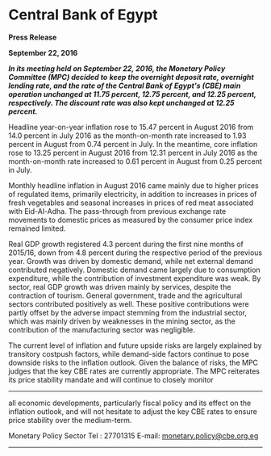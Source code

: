 # Central Bank of Egypt

**Press Release**

**September 22, 2016**

**_In its meeting held on September 22, 2016, the Monetary Policy Committee (MPC) decided to_**
**_keep the overnight deposit rate, overnight lending rate, and the rate of the Central Bank of_**
**_Egypt's (CBE) main operation unchanged at 11.75 percent, 12.75 percent, and 12.25 percent,_**
**_respectively. The discount rate was also kept unchanged at 12.25 percent._**

Headline year-on-year inflation rose to 15.47 percent in August 2016 from 14.0 percent in July
2016 as the month-on-month rate increased to 1.93 percent in August from 0.74 percent in
July. In the meantime, core inflation rose to 13.25 percent in August 2016 from 12.31 percent in
July 2016 as the month-on-month rate increased to 0.61 percent in August from 0.25 percent in
July.

Monthly headline inflation in August 2016 came mainly due to higher prices of regulated items,
primarily electricity, in addition to increases in prices of fresh vegetables and seasonal increases
in prices of red meat associated with Eid-Al-Adha. The pass-through from previous exchange
rate movements to domestic prices as measured by the consumer price index remained limited.

Real GDP growth registered 4.3 percent during the first nine months of 2015/16, down from 4.8
percent during the respective period of the previous year. Growth was driven by domestic
demand, while net external demand contributed negatively. Domestic demand came largely
due to consumption expenditure, while the contribution of investment expenditure was weak.
By sector, real GDP growth was driven mainly by services, despite the contraction of tourism.
General government, trade and the agricultural sectors contributed positively as well. These
positive contributions were partly offset by the adverse impact stemming from the industrial
sector, which was mainly driven by weaknesses in the mining sector, as the contribution of the
manufacturing sector was negligible.

The current level of inflation and future upside risks are largely explained by transitory costpush factors, while demand-side factors continue to pose downside risks to the inflation
outlook. Given the balance of risks, the MPC judges that the key CBE rates are currently
appropriate. The MPC reiterates its price stability mandate and will continue to closely monitor


-----

all economic developments, particularly fiscal policy and its effect on the inflation outlook, and
will not hesitate to adjust the key CBE rates to ensure price stability over the medium-term.

Monetary Policy Sector
Tel : 27701315
E-mail: monetary.policy@cbe.org.eg


-----

